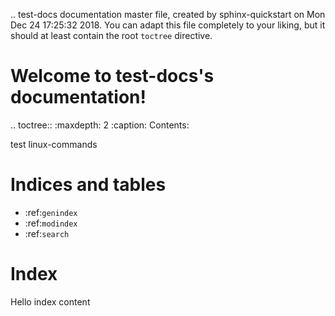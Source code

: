 .. test-docs documentation master file, created by
   sphinx-quickstart on Mon Dec 24 17:25:32 2018.
   You can adapt this file completely to your liking, but it should at least
   contain the root `toctree` directive.

Welcome to test-docs's documentation!
=====================================


.. toctree::
   :maxdepth: 2
   :caption: Contents:

   test
   linux-commands



Indices and tables
==================

* :ref:`genindex`
* :ref:`modindex`
* :ref:`search`


Index
=====
Hello index content
